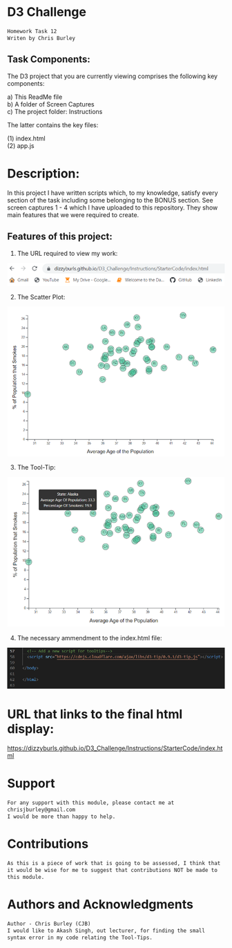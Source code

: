 # D3 Challenge

    Homework Task 12
    Writen by Chris Burley

## Task Components:

The D3 project that you are currently viewing comprises the following key components:

a) This ReadMe file<br>
b) A folder of Screen Captures<br>
c) The project folder: Instructions

The latter contains the key files:<br>

(1) index.html <br>
(2) app.js <br>      

  
# Description:

In this project I have written scripts which, to my knowledge, satisfy every section of the task including some belonging to the BONUS section. 
See screen captures 1 - 4 which I have uploaded to this repository. They show main features that we were required to create.

## Features of this project:

1) The URL required to view my work:

![alt text](Screen_Captures/Screen_Capture_1-Address_Bar.png)

2) The Scatter Plot:

![alt text](Screen_Captures/Screen_Capture_2-Scatterplot.png)

3) The Tool-Tip:

![alt text](Screen_Captures/Screen_Capture_3-Tool_Tip.png)

4) The necessary ammendment to the index.html file:

![alt text](Screen_Captures/Screen_Capture_4-Ammendment_to_HTML.png)

# URL that links to the final html display:

https://dizzyburls.github.io/D3_Challenge/Instructions/StarterCode/index.html

     
# Support

    For any support with this module, please contact me at chrisjburley@gmail.com
    I would be more than happy to help.

# Contributions

    As this is a piece of work that is going to be assessed, I think that it would be wise for me to suggest that contributions NOT be made to this module.

# Authors and Acknowledgments

    Author - Chris Burley (CJB)
    I would like to Akash Singh, out lecturer, for finding the small syntax error in my code relating the Tool-Tips.
